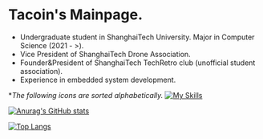# Tacoin's Mainpage.

* Undergraduate student in ShanghaiTech University. Major in Computer Science (2021 - >).
* Vice President of ShanghaiTech Drone Association.
* Founder&President of ShanghaiTech TechRetro club (unofficial student association).
* Experience in embedded system development.

**The following icons are sorted alphabetically.*
[![My Skills](https://skillicons.dev/icons?i=ae,anaconda,arduino,c,cpp,cmake,debian,discord,docker,git,github,githubactions,gitlab,gmail,js,latex,linux,md,matlab,mint,powershell,ps,pr,py,pytorch,qt,raspberrypi,stackoverflow,twitter,ubuntu,visualstudio,vscode,windows)](https://skillicons.dev)

[![Anurag's GitHub stats](https://github-readme-stats.vercel.app/api?username=wzqvip)](https://github.com/anuraghazra/github-readme-stats)

[![Top Langs](https://github-readme-stats.vercel.app/api/top-langs/?username=wzqvip&layout=donut)](https://github.com/anuraghazra/github-readme-stats)
